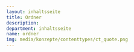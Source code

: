 ```yaml
---
layout: inhaltsseite
title: Ordner
description: 
department: inhaltsseite
name: ordner
img: media/konzepte/contenttypes/ct_quote.png
---
```


